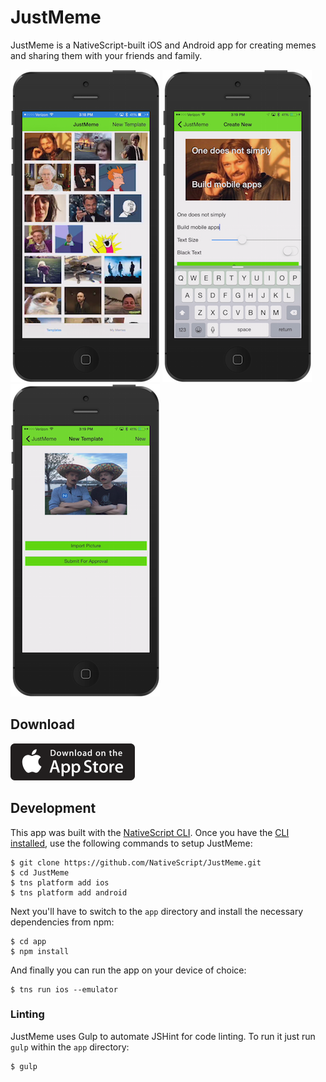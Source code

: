 # JustMeme

JustMeme is a NativeScript-built iOS and Android app for creating memes and sharing them with your friends and family.

![](assets/ss.png)
![](assets/ss2.png)
![](assets/ss3.png)

## Download

[![](assets/ios-app-store-icon.png)](https://itunes.apple.com/us/app/justmeme/id989340374?mt=8)

## Development

This app was built with the [NativeScript CLI](https://github.com/NativeScript/nativescript-cli). Once you have the [CLI installed](https://github.com/NativeScript/nativescript-cli#installation), use the following commands to setup JustMeme:

```
$ git clone https://github.com/NativeScript/JustMeme.git
$ cd JustMeme
$ tns platform add ios
$ tns platform add android
```

Next you'll have to switch to the `app` directory and install the necessary dependencies from npm:

```
$ cd app
$ npm install
```

And finally you can run the app on your device of choice:

```
$ tns run ios --emulator
```

### Linting

JustMeme uses Gulp to automate JSHint for code linting. To run it just run `gulp` within the `app` directory:

```
$ gulp
```